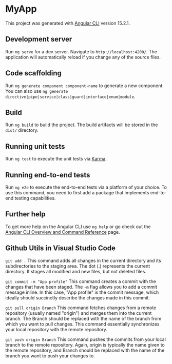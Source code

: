 # MyApp

This project was generated with [Angular CLI](https://github.com/angular/angular-cli) version 15.2.1.

## Development server

Run `ng serve` for a dev server. Navigate to `http://localhost:4200/`. The application will automatically reload if you change any of the source files.

## Code scaffolding

Run `ng generate component component-name` to generate a new component. You can also use `ng generate directive|pipe|service|class|guard|interface|enum|module`.

## Build

Run `ng build` to build the project. The build artifacts will be stored in the `dist/` directory.

## Running unit tests

Run `ng test` to execute the unit tests via [Karma](https://karma-runner.github.io).

## Running end-to-end tests

Run `ng e2e` to execute the end-to-end tests via a platform of your choice. To use this command, you need to first add a package that implements end-to-end testing capabilities.

## Further help

To get more help on the Angular CLI use `ng help` or go check out the [Angular CLI Overview and Command Reference](https://angular.io/cli) page.

## Github Utils in Visual Studio Code

`git add .` This command adds all changes in the current directory and its subdirectories to the staging area. The dot (.) represents the current directory. It stages all modified and new files, but not deleted files.

`git commit -m "App profile"` This command creates a commit with the changes that have been staged. The `-m` flag allows you to add a commit message inline. In this case, "App profile" is the commit message, which ideally should succinctly describe the changes made in this commit.

`git pull origin Branch` This command fetches changes from a remote repository (usually named "origin") and merges them into the current branch. The Branch should be replaced with the name of the branch from which you want to pull changes. This command essentially synchronizes your local repository with the remote repository.

`git push origin Branch` This command pushes the commits from your local branch to the remote repository. Again, origin is typically the name given to the remote repository, and Branch should be replaced with the name of the branch you want to push your changes to.
